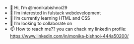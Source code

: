 - 👋 Hi, I’m @monikabishnoi29
- 👀 I’m interested in fulstack webdevelopment
- 🌱 I’m currently learning HTML and CSS
- 💞️ I’m looking to collaborate on 
- 📫 How to reach me?? you can chack my linkedin profile:  https://www.linkedin.com/in/monika-bishnoi-444a50200/

<!---
monikabishnoi29/monikabishnoi29 is a ✨ special ✨ repository because its `README.md` (this file) appears on your GitHub profile.
You can click the Preview link to take a look at your changes.
--->

